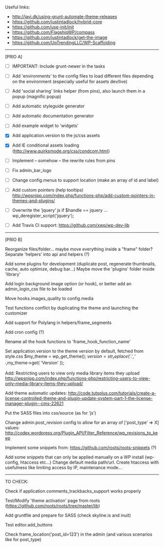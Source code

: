 

Useful links:
- http://jayj.dk/using-grunt-automate-theme-releases
- https://github.com/justintadlock/hybrid-core
- https://github.com/use-init/init
- https://github.com/FlagshipWP/compass
- https://github.com/justintadlock/get-the-image
- https://github.com/UpTrendingLLC/WP-Scaffolding


---


[PRIO A]

- [ ] IMPORTANT: Include grunt-newer in the tasks

- [ ] Add 'environments' to the config files to load different files depending on the environment (especially useful for assets dev/live)

- [ ] Add 'social sharing' links helper (from pins), also launch them in a popup (magnific popup)

- [ ] Add automatic styleguide generator

- [ ] Add automatic documentation generator

- [ ] Add example widget to 'widgets'

- [x] Add application.version to the js/css assets

- [x] Add IE conditional assets loading (http://www.quirksmode.org/css/condcom.html)

- [ ] Implement – somehow – the rewrite rules from pins

- [ ] Fix admin_bar_logo

- [ ] Change config.menus to support location (make an array of id and label)

- [ ] Add custom pointers (help tooltips) http://wpsnipp.com/index.php/functions-php/add-custom-pointers-in-themes-and-plugins/

- [ ] Overwrite the ‘jquery’ js if $handle == jquery ... wp_deregister_script('jquery');

- [ ] Add Travis CI support: https://github.com/xwp/wp-dev-lib


---


[PRIO B]

Reorganize files/folder... maybe move everything inside a "frame" folder?
Separate 'helpers' into api and helpers (?)

Add some plugins for development (duplicate post, regenerate thumbnails, cache, auto optimize, debug bar...)
Maybe move the 'plugins' folder inside 'library'

Add login background image option (or hook), or better add an admin_login_css file to be loaded

Move hooks.images_quality to config.media

Test functions conflict by duplicating the theme and launching the customizer

Add support for Polylang in helpers/frame_segments

Add cron config (?)

Rename all the hook functions to 'frame_hook_function_name'

Set application.version to the theme version by default, fetched from style.css
$my_theme = wp_get_theme(); $version = str_replace('.','_',$my_theme->get( 'Version' ));

Add: Restricting users to view only media library items they upload
http://wpsnipp.com/index.php/functions-php/restricting-users-to-view-only-media-library-items-they-upload/

Add theme automatic updates:
http://code.tutsplus.com/tutorials/create-a-license-controlled-theme-and-plugin-update-system-part-1-the-license-manager-plugin--cms-22621

Put the SASS files into css/source (as for ‘js’)

Change admin.post_revision config to allow for an array of ['post_type' => X] values:
http://codex.wordpress.org/Plugin_API/Filter_Reference/wp_revisions_to_keep

Implement some snippets from: https://github.com/roots/roots-snippets (?)

Add some snippets that can only be applied manually on a WP install (wp-config, htaccess etc...)
Change default media path/url.
Create htaccess with usefulness like limiting access by IP, maintenance mode...


---


TO CHECK:

Check if application.comments_trackbacks_support works properly

Test/Modify 'theme activation' page from roots (https://github.com/roots/roots/tree/master/lib)

Add gruntfile and prepare for SASS (check skyline.is and inuit)

Test editor.add_buttons

Check frame_location('post_id=123') in the admin (and various scenarios like for post_type)


